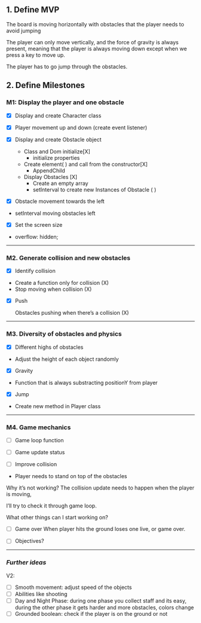 ## 1. Define MVP

The board is moving horizontally with obstacles that the player needs to avoid jumping 

The player can only move vertically, and the force of gravity is always present, meaning that the player is always moving down except when we press a key to move up. 

The player has to go jump through the obstacles.

## 2. Define Milestones

### M1: Display the player and one obstacle

- [x]  Display and create Character class
- [x]  Player movement up and down (create event listener)
- [x]  Display and create Obstacle object
    - Class and Dom initialize[X]
        - initialize properties
    - Create element( ) and call from the constructor[X]
        - AppendChild
    - Display Obstacles [X]
        - Create an empty array
        - setInterval to create new Instances of Obstacle ( )

- [x]  Obstacle movement towards the left
- setInterval moving obstacles left

- [x]  Set the screen size
- overflow: hidden;

---

### M2. Generate collision and new obstacles

- [x]  Identify collision
- Create a function only for collision (X)
- Stop moving when collision (X)

 

- [x]  Push
    
    Obstacles pushing when there’s a collision (X)
    

---

### M3. Diversity of obstacles and physics

- [x]  Different highs of obstacles
- Adjust the height of each object randomly

- [x]  Gravity
- Function that is always substracting positionY from player

- [x]  Jump
- Create new method in Player class

---

### M4. Game mechanics

- [ ]  Game loop function
- [ ]  Game update status

- [ ]  Improve collision
- Player needs to stand on top of the obstacles

Why it’s not working? 
The collision update needs to happen when the player is moving, 

I’ll try to check it through game loop.

What other things can I start working on?

- [ ]  Game over
When player hits the ground loses one live, or game  over.

- [ ]  Objectives?

---

### *Further ideas*

V2: 

- [ ]  Smooth movement: adjust speed of the objects
- [ ]  Abilities like shooting
- [ ]  Day and Night Phase: during one phase you collect staff and its easy, during the other phase it gets harder and more obstacles, colors change
- [ ]  Grounded boolean: check if the player is on the ground or not